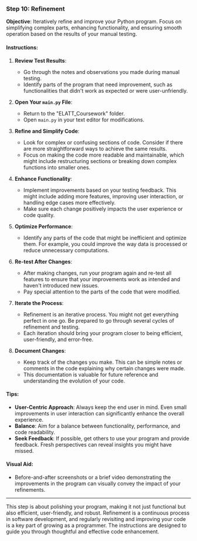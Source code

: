 ### Step 10: Refinement

**Objective**: Iteratively refine and improve your Python program. Focus on simplifying complex parts, enhancing functionality, and ensuring smooth operation based on the results of your manual testing.

#### **Instructions**:

1. **Review Test Results**:
   - Go through the notes and observations you made during manual testing.
   - Identify parts of the program that need improvement, such as functionalities that didn't work as expected or were user-unfriendly.

2. **Open Your `main.py` File**:
   - Return to the "ELATT_Coursework" folder.
   - Open `main.py` in your text editor for modifications.

3. **Refine and Simplify Code**:
   - Look for complex or confusing sections of code. Consider if there are more straightforward ways to achieve the same results.
   - Focus on making the code more readable and maintainable, which might include restructuring sections or breaking down complex functions into smaller ones.

4. **Enhance Functionality**:
   - Implement improvements based on your testing feedback. This might include adding more features, improving user interaction, or handling edge cases more effectively.
   - Make sure each change positively impacts the user experience or code quality.

5. **Optimize Performance**:
   - Identify any parts of the code that might be inefficient and optimize them. For example, you could improve the way data is processed or reduce unnecessary computations.

6. **Re-test After Changes**:
   - After making changes, run your program again and re-test all features to ensure that your improvements work as intended and haven't introduced new issues.
   - Pay special attention to the parts of the code that were modified.

7. **Iterate the Process**:
   - Refinement is an iterative process. You might not get everything perfect in one go. Be prepared to go through several cycles of refinement and testing.
   - Each iteration should bring your program closer to being efficient, user-friendly, and error-free.

8. **Document Changes**:
   - Keep track of the changes you make. This can be simple notes or comments in the code explaining why certain changes were made.
   - This documentation is valuable for future reference and understanding the evolution of your code.

#### **Tips**:

- **User-Centric Approach**: Always keep the end user in mind. Even small improvements in user interaction can significantly enhance the overall experience.
- **Balance**: Aim for a balance between functionality, performance, and code readability.
- **Seek Feedback**: If possible, get others to use your program and provide feedback. Fresh perspectives can reveal insights you might have missed.

#### **Visual Aid**:
- Before-and-after screenshots or a brief video demonstrating the improvements in the program can visually convey the impact of your refinements.

---

This step is about polishing your program, making it not just functional but also efficient, user-friendly, and robust. Refinement is a continuous process in software development, and regularly revisiting and improving your code is a key part of growing as a programmer. The instructions are designed to guide you through thoughtful and effective code enhancement.
